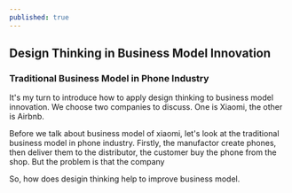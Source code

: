 ```yaml
---
published: true
---
```


## Design Thinking in Business Model Innovation

### Traditional Business Model in Phone Industry

  It's my turn to introduce how to apply design thinking to business model innovation. We choose two companies to discuss. One is Xiaomi, the other is Airbnb.

  Before we talk about business model of xiaomi, let's look at the traditional business model in phone industry. Firstly, the manufactor create phones, then deliver them to the distributor, the customer buy the phone from the shop. But the problem is that the company 

  So, how does desigin thinking help to improve business model.
